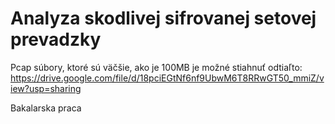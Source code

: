 #  Analyza skodlivej sifrovanej setovej prevadzky

Pcap súbory, ktoré sú väčšie, ako je 100MB je možné stiahnuť odtiaľto: https://drive.google.com/file/d/18pciEGtNf6nf9UbwM6T8RRwGT50_mmiZ/view?usp=sharing

 Bakalarska praca 
